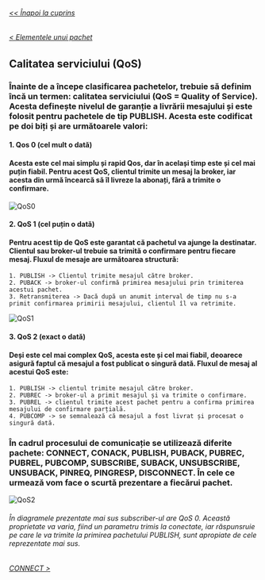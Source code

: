 ###### [<< Înapoi la cuprins](../Cuprins.md)
######  [< Elementele unui pachet](02.%20Elementele%20unui%20pachet.md) 
## Calitatea serviciului (QoS)
### Înainte de a începe clasificarea pachetelor, trebuie să definim încă un termen: calitatea serviciului (QoS = Quality of Service). Acesta definește nivelul de garanție a livrării mesajului și este folosit pentru pachetele de tip  PUBLISH. Acesta este codificat pe doi biți și are următoarele valori:
#### 1. Qos 0  (cel mult o dată)
#### Acesta este cel mai simplu și rapid Qos, dar în același timp este și cel mai puțin fiabil. Pentru acest QoS, clientul trimite un mesaj la broker, iar acesta din urmă încearcă să îl livreze la abonați, fără a trimite o confirmare.
![QoS0](../Img/QoS0.png)
#### 2. QoS 1  (cel puțin o dată)
#### Pentru acest tip de QoS este garantat că pachetul va ajunge la destinatar. Clientul sau broker-ul trebuie sa trimită o confirmare pentru fiecare mesaj. Fluxul de mesaje are următoarea structură:
    1. PUBLISH -> Clientul trimite mesajul către broker.
    2. PUBACK -> broker-ul confirmă primirea mesajului prin trimiterea acestui pachet.
    3. Retransmiterea -> Dacă după un anumit interval de timp nu s-a primit confirmarea primirii mesajului, clientul îl va retrimite.
![QoS1](../Img/QoS1.png)
#### 3. QoS 2 (exact o dată)
#### Deși este cel mai complex QoS, acesta este și cel mai fiabil, deoarece asigură faptul că mesajul a fost publicat o singură dată. Fluxul de mesaj al acestui QoS este:
    1. PUBLISH -> clientul trimite mesajul către broker.
    2. PUBREC -> broker-ul a primit mesajul și va trimite o confirmare.
    3. PUBREL -> clientul trimite acest pachet pentru a confirma primirea mesajului de confirmare parțială.
    4. PUBCOMP -> se semnalează că mesajul a fost livrat și procesat o singură dată.
### În cadrul procesului de comunicație se utilizează diferite pachete: CONNECT, CONACK, PUBLISH, PUBACK, PUBREC, PUBREL, PUBCOMP, SUBSCRIBE, SUBACK, UNSUBSCRIBE, UNSUBACK, PINREQ, PINGRESP, DISCONNECT. În cele ce urmează vom face o scurtă prezentare a fiecărui pachet.
![QoS2](../Img/QoS2.png)

###### În diagramele prezentate mai sus subscriber-ul are QoS 0. Această proprietate va varia, fiind un parametru trimis la conectate, iar răspunsruie pe care le va trimite la primirea pachetului PUBLISH, sunt apropiate de cele reprezentate mai sus.

######  [CONNECT >](04.%20CONNECT.md)
